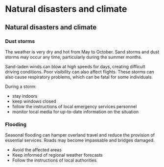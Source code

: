 # Natural disasters and climate

## Natural disasters and climate

### Dust storms

The weather is very dry and hot from May to October. Sand storms and dust storms may occur any time, particularly during the summer months.

Sand-laden winds can blow at high speeds for days, creating difficult driving conditions. Poor visibility can also affect flights. These storms can also cause respiratory problems, which can be fatal for some individuals.

During a storm:

* stay indoors
* keep windows closed
* follow the instructions of local emergency services personnel
* monitor local media for up-to-date information on the situation

### Flooding

Seasonal flooding can hamper overland travel and reduce the provision of essential services. Roads may become impassable and bridges damaged.

* Avoid the affected areas
* Keep informed of regional weather forecasts
* Follow the instructions of local authorities